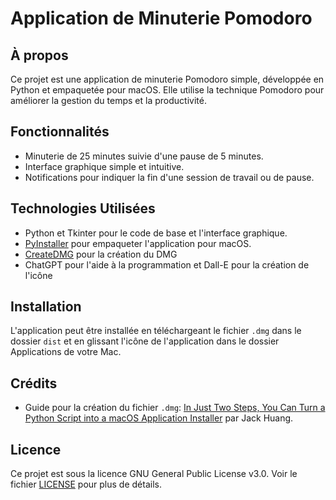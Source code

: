 # Application de Minuterie Pomodoro

## À propos
Ce projet est une application de minuterie Pomodoro simple, développée en Python et empaquetée pour macOS. Elle utilise la technique Pomodoro pour améliorer la gestion du temps et la productivité.

## Fonctionnalités
- Minuterie de 25 minutes suivie d'une pause de 5 minutes.
- Interface graphique simple et intuitive.
- Notifications pour indiquer la fin d'une session de travail ou de pause.

## Technologies Utilisées
- Python et Tkinter pour le code de base et l'interface graphique.
- [PyInstaller](https://pyinstaller.org/en/stable/) pour empaqueter l'application pour macOS.
- [CreateDMG](https://github.com/create-dmg/create-dmg?tab=readme-ov-file) pour la création du DMG
- ChatGPT pour l'aide à la programmation et Dall-E pour la création de l'icône

## Installation
L'application peut être installée en téléchargeant le fichier `.dmg` dans le dossier `dist` et en glissant l'icône de l'application dans le dossier Applications de votre Mac.

## Crédits
- Guide pour la création du fichier `.dmg`: [In Just Two Steps, You Can Turn a Python Script into a macOS Application Installer](https://medium.com/@jackhuang.wz/in-just-two-steps-you-can-turn-a-python-script-into-a-macos-application-installer-6e21bce2ee71) par Jack Huang.

## Licence
Ce projet est sous la licence GNU General Public License v3.0. Voir le fichier [LICENSE](LICENSE) pour plus de détails.